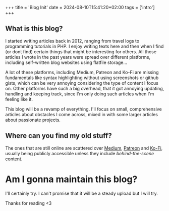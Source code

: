 +++
title = 'Blog Init'
date = 2024-08-10T15:41:20+02:00
tags = ['intro']
+++

## What is this blog?
I started writing articles back in 2012, ranging from travel logs to programming tutorials in PHP. I enjoy writing texts here and then when I find (or dont find) certain things that might be interesting for others. All those articles I wrote in the past years were spread over different platforms, including self-written blog websites using flatfile storage...

A lot of these platforms, including Medium, Patreon and Ko-Fi are missing fundamentals like syntax highlighting without using screenshots or github gists, which can be very annoying considering the type of content I focus on. Other platforms have such a big overhead, that it got annoying updating, handling and keeping track, since I'm only doing such articles when I'm feeling like it.

This blog will be a revamp of everything. I'll focus on small, comprehensive articles about obstacles I come across, mixed in with some larger articles about passionate projects.

## Where can you find my old stuff?

The ones that are still online are scattered over [Medium](https://medium.com/@alexotter), [Patreon](https://patreon.com/alexottr) and [Ko-Fi](https://ko-fi.com/alexottr), usually being publicly accessible unless they include *behind-the-scene* content.

# Am I gonna maintain this blog?

I'll certainly try. I can't promise that it will be a steady upload but I will try.


Thanks for reading <3